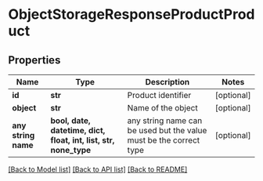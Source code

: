 # ObjectStorageResponseProductProduct


## Properties
Name | Type | Description | Notes
------------ | ------------- | ------------- | -------------
**id** | **str** | Product identifier | [optional] 
**object** | **str** | Name of the object | [optional] 
**any string name** | **bool, date, datetime, dict, float, int, list, str, none_type** | any string name can be used but the value must be the correct type | [optional]

[[Back to Model list]](../README.md#documentation-for-models) [[Back to API list]](../README.md#documentation-for-api-endpoints) [[Back to README]](../README.md)


